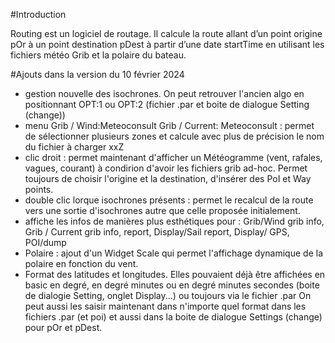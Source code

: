 #Introduction

Routing est un logiciel de routage. Il calcule la route allant d’un point origine pOr à un point destination pDest à partir d’une date startTime en utilisant les fichiers météo Grib et la polaire du bateau.

#Ajouts dans la version du 10 février 2024

- gestion nouvelle des isochrones. On peut retrouver l'ancien algo en positionnant OPT:1 ou OPT:2 (fichier .par et boite de dialogue Setting (change))
- menu Grib / Wind:Meteoconsult Grib / Current: Meteoconsult : permet de sélectionner plusieurs zones et calcule avec 
plus de précision le nom du fichier à charger xxZ 
- clic droit : permet maintenant d'afficher un Météogramme (vent, rafales, vagues, courant) à condirion d'avoir les fichiers grib ad-hoc.
Permet toujours de choisir l'origine et la destination, d'insérer des PoI et Way points.
- double clic lorque isochrones présents : permet le recalcul de la route vers une sortie d'isochrones autre que celle proposée initialement.
- affiche les infos de manières plus esthétiques pour : Grib/Wind grib info, Grib / Current grib info, report, Display/Sail report, Display/ GPS, POI/dump
- Polaire : ajout d'un Widget Scale qui permet l'affichage dynamique de la polaire en fonction du vent.
- Format des latitudes et longitudes. Elles pouvaient déjà être affichées en basic en degré, en degré minutes ou en degré minutes secondes (boite de dialogie Setting, onglet Display...) ou toujours via le fichier .par
On peut aussi les saisir maintenant dans n'importe quel format dans les fichiers .par (et poi) et aussi dans la boite de dialogue Settings (change) pour pOr et pDest.

